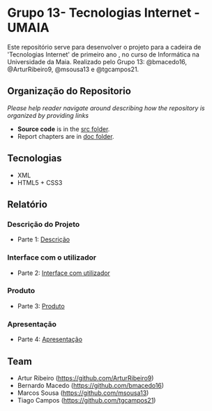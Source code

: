 # Grupo 13- Tecnologias Internet - UMAIA

Este repositório serve para desenvolver o projeto para a cadeira de 'Tecnologias Internet' de primeiro ano , no curso de Informática na Universidade da Maia. Realizado pelo Grupo 13: @bmacedo16, @ArturRibeiro9, @msousa13 e @tgcampos21.

## Organização do Repositorio

_Please help reader navigate around describing how the repository is organized by providing links_
* **Source code** is in the [src folder](src/).
* Report chapters are in [doc folder](doc/).

## Tecnologias

* XML
* HTML5 + CSS3

## Relatório

### Descrição do Projeto
* Parte 1: [Descrição]()
### Interface com o utilizador
* Parte 2: [Interface com utilizador]()
### Produto
* Parte 3: [Produto]()
### Apresentação
* Parte 4: [Apresentação]()

## Team
* Artur Ribeiro (https://github.com/ArturRibeiro9)
* Bernardo Macedo (https://github.com/bmacedo16)
* Marcos Sousa (https://github.com/msousa13)
* Tiago Campos (https://github.com/tgcampos21)


  
